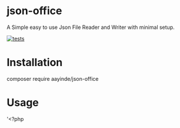 # json-office
A Simple easy to use Json File Reader and Writer with minimal setup.


[![tests](https://github.com/aayinde/json-office/actions/workflows/php.yml/badge.svg)](https://github.com/aayinde/json-office/actions/workflows/php.yml)

# Installation

composer require aayinde/json-office


# Usage

'<?php 
